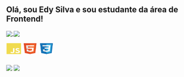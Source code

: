 ## Olá, sou Edy Silva e sou estudante  da área de Frontend!

<a href="https://github.com/edyysaint/github-readme-stats">
  <img height=160em align="center" src="https://github-readme-stats.vercel.app/api?username=edyysaint&theme=dracula" />
</a>
<a href="https://github.com/edyysaint/convoychat">
  <img height=160em align="center" src="https://github-readme-stats.vercel.app/api/top-langs?username=edyysaint&layout=compact&langs_count=8&card_width=320&theme=dracula" />
</a>


<div style="display: inline_block"><br>
  <img align="center" alt="Edy-Js" height="30" width="40" src="https://raw.githubusercontent.com/devicons/devicon/master/icons/javascript/javascript-plain.svg">
  <img align="center" alt="Edy-HTML" height="30" width="40" src="https://raw.githubusercontent.com/devicons/devicon/master/icons/html5/html5-original.svg">
  <img align="center" alt="Edy-CSS" height="30" width="40" src="https://raw.githubusercontent.com/devicons/devicon/master/icons/css3/css3-original.svg">
</div>
  
  ##
 
<div> 
  <a href="https://www.instagram.com/edyysaint/" target="_blank"><img src="https://img.shields.io/badge/-Instagram-%23E4405F?style=for-the-badge&logo=instagram&logoColor=white" target="_blank"></a>
  <a href = "mailto:edyvandersondasilvabarbosa57@gmail.com"><img src="https://img.shields.io/badge/-Gmail-%23333?style=for-the-badge&logo=gmail&logoColor=white" target="_blank"></a>
</div>
